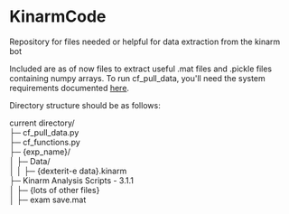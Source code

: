 # KinarmCode
Repository for files needed or helpful for data extraction from the kinarm bot

Included are as of now files to extract useful .mat files and .pickle files containing numpy arrays.
To run cf_pull_data, you'll need the system requirements documented [here](https://www.mathworks.com/help/matlab/matlab_external/system-requirements-for-matlab-engine-for-python.html).

Directory structure should be as follows:

  current directory/  
  ├─ cf_pull_data.py  
  ├─ cf_functions.py  
  ├─ {exp_name}/  
  │  ├─ Data/  
  │  │  ├─ {dexterit-e data}.kinarm  
  ├─ Kinarm Analysis Scripts - 3.1.1  
  │  ├─ {lots of other files}  
  │  ├─ exam save.mat  

